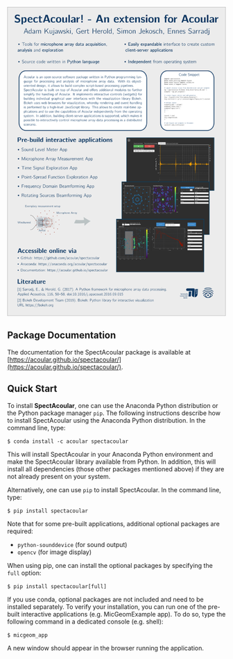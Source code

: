 
![Poster](https://github.com/acoular/spectacoular/blob/master/docs/_static/poster.png)

## Package Documentation

The documentation for the SpectAcoular package is available at [https://acoular.github.io/spectacoular/](https://acoular.github.io/spectacoular/).

## Quick Start

To install **SpectAcoular**, one can use the Anaconda Python distribution or the Python package manager `pip`. The following instructions describe how to install SpectAcoular using the Anaconda Python distribution.
In the command line, type:

```console
$ conda install -c acoular spectacoular
```

This will install SpectAcoular in your Anaconda Python environment and make the SpectAcoular library available from Python. In addition, this will install all dependencies (those other packages mentioned above) if they are not already present on your system.

Alternatively, one can use `pip` to install SpectAcoular. In the command line, type:

```console
$ pip install spectacoular
```

Note that for some pre-built applications, additional optional packages are required:

- `python-sounddevice` (for sound output)
- `opencv` (for image display)

When using pip, one can install the optional packages by specifying the `full` option:

```console
$ pip install spectacoular[full]
```

If you use conda, optional packages are not included and need to be installed separately. To verify your installation, you can run one of the pre-built interactive applications (e.g. MicGeomExample app). To do so, type the following command in a dedicated console (e.g. shell):

```console
$ micgeom_app
```

A new window should appear in the browser running the application.

    